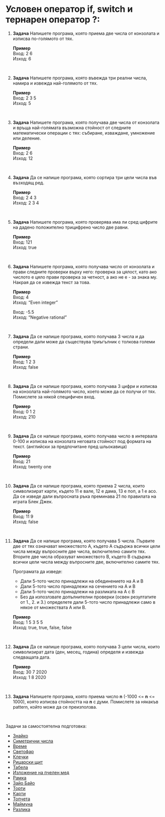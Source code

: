 # Условен оператор if, switch и тернарен оператор ?:

1. **Задача** Напишете програма, която приема две числа от конзолата и изписва по-голямото от тях.

	**Пример**<br>
	Вход: 2 6<br>
	Изход: 6

<br>

2. **Задача** Напишете програма, която въвежда три реални числа, намира и извежда най-голямото от тях.

	**Пример**<br> 
	Вход: 2 3 5<br>
	Изход: 5

<br>

3. **Задача** Напишете програма, която получава две числа от конзолата и връща най-голямата възможна стойност от следните математически операции с тях: събиране, изваждане, умножение или деление.

	**Пример**<br>
	Вход: 2 6<br>
	Изход: 12

<br>

4. **Задача** Да се напише програма, която сортира три цели числа във възходящ ред.

	**Пример**<br>
	Вход: 2 4 3<br>
	Изход: 2 3 4

<br>

5. **Задача** Напишете програма, която проверява има ли сред цифрите на дадено положително трицифрено число две равни.

	**Пример**<br>
	Вход: 121<br>
	Изход: true

<br>

6. **Задача** Напишете програма, която получава число от конзолата и прави следните проверки върху него: проверка за цялост, като ако числото е цяло прави проверка за четност, а ако не е - за знака му. Накрая да се извежда текст за това.  

	**Пример**<br>
	Вход: 4<br>
	Изход: “Even integer”

	Вход: -5.5<br>
	Изход: “Negative rational”

<br>

7. **Задача** Да се напише програма, която получава 3 числа и да определи дали може да съществува триъгълник с толкова големи страни.

	**Пример**<br>
	Вход: 1 2 3<br>
	Изход: false

<br>

8. **Задача** Да се напише програма, която получава 3 цифри и изписва на конзолата най-голямото число, което може да се получи от тях. Помислете за някой специфичен вход.

	**Пример**<br>
	Вход: 0 1 2<br>
	Изход: 210

<br>

9. **Задача** Да се напише програма, която получава число в интервала 0-100 и изписва на конзолата неговата стойност под формата на текст. (английски за предпочитане пред шльокавица)

	**Пример**<br>
	Вход: 21<br>
	Изход: twenty one

<br>

10. **Задача** Да се напише програма, която приема 2 числа, които символизират карти, където 11 е вале, 12 е дама, 13 е поп, а 1 е асо. Да се изведе дали въпросната ръка преминава 21 по правилата на играта Блек Джек.

	**Пример**<br>
	Вход: 11 9<br>
	Изход: false

<br>

11. **Задача** Да се напише програма, която получава 5 числа. Първите две от тях означават множеството A, където A съдържа всички цели числа между въпросните две числа, включително самите тях. Вторите две числа образуват множеството B, където B съдържа всички цели числа между въпросните две, включително самите тях.

	Програмата да изведе:
	-  Дали 5-тото число принадлежи на обединението на A и B
	-  Дали 5-тото число принадлежи на сечението на A и B
	-  Дали 5-тото число принадлежи на разликата на A с B
	-  Без да изпозлзвате допълнителни проверки (освен резултатите от 1., 2. и 3.) определете дали 5-тото число принадлежи само в някое от множествата A или B.
    
	**Пример**<br>
	Вход: 1 5 3 5 5<br>
	Изход: true, true, false, false

<br>

12. **Задача** Да се напише програма, която получава 3 цели числа, които символизират дата (ден, месец, година) определя и извежда следващата дата.

	**Пример**<br>
	Вход: 30 7 2020<br>
	Изход: 1 8 2020

<br>

13. **Задача** Напишете програма, която приема число **n** (-1000 <= **n** <= 1000), която изписва стойността на **n** с думи. Помислете за някакъв pattern, който може да се преизползва.

<br>

Задачи за самостоятелна подготовка:
- [Знайко](http://www.math.bas.bg/infos/files/2012-03-03-E1.pdf)
- [Симетрични числа](http://www.math.bas.bg/infos/files/2012-11-25-E2.pdf)
- [Време](http://www.math.bas.bg/infos/files/2012-11-25-E1.pdf)
- [Светофар](http://www.math.bas.bg/infos/files/2010-01-28-taskE3.pdf)
- [Клечки](http://www.math.bas.bg/infos/files/2013-11-24-E1.pdf)
- [Рицарски щит](http://www.math.bas.bg/infos/files/2013-03-03-E2.pdf)
- [Табела](http://www.math.bas.bg/infos/files/2012-11-25-E3.pdf)
- [Изложение на пчелен мед](http://www.math.bas.bg/infos/files/2013-11-24-E2.pdf)
- [Рамка](http://www.math.bas.bg/infos/files/2013-11-24-E3.pdf)
- [Зайо Байо](http://www.math.bas.bg/infos/files/2016-11-27-E3.pdf)
- [Торти](http://www.math.bas.bg/infos/files/2014-01-07-E2.pdf)
- [Карти](http://www.math.bas.bg/infos/EK_2017_Shumen/materials/E/maxcard.pdf)
- [Топчета](http://www.math.bas.bg/infos/files/2016-12-17-E1.pdf)
- [Маймуна](http://www.math.bas.bg/infos/files/2014-01-07-E1.pdf)
- [Разлика](http://www.math.bas.bg/infos/files/2015-01-04-E3.pdf) 
